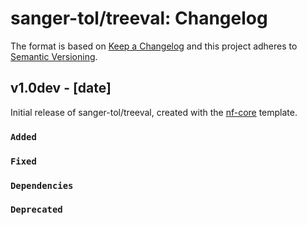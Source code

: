 # sanger-tol/treeval: Changelog

The format is based on [Keep a Changelog](https://keepachangelog.com/en/1.0.0/)
and this project adheres to [Semantic Versioning](https://semver.org/spec/v2.0.0.html).

## v1.0dev - [date]

Initial release of sanger-tol/treeval, created with the [nf-core](https://nf-co.re/) template.

### `Added`

### `Fixed`

### `Dependencies`

### `Deprecated`

